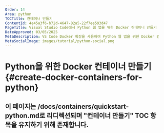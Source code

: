 ```yaml
---
Order: 14
Area: python
TOCTitle: 컨테이너 만들기
ContentId: 4e45a3f6-b72d-4647-82a5-22f7ee593d47
PageTitle: Visual Studio Code에서 Python 웹 앱을 위한 Docker 컨테이너 만들기
DateApproved: 03/05/2025
MetaDescription: VS Code Docker 확장을 사용하여 Python 웹 앱을 위한 Docker 컨테이너를 만드는 방법
MetaSocialImage: images/tutorial/python-social.png
---
```

# Python을 위한 Docker 컨테이너 만들기 {#create-docker-containers-for-python}

이 페이지는 /docs/containers/quickstart-python.md로 리디렉션되며 "컨테이너 만들기" TOC 항목을 유지하기 위해 존재합니다.
---